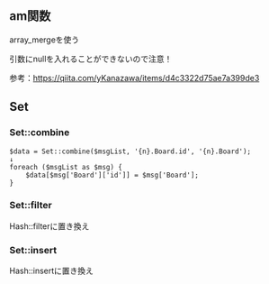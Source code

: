 

## am関数

array_mergeを使う

引数にnullを入れることができないので注意！

参考：https://qiita.com/yKanazawa/items/d4c3322d75ae7a399de3

## Set

### Set::combine

```
$data = Set::combine($msgList, '{n}.Board.id', '{n}.Board');
↓
foreach ($msgList as $msg) {
    $data[$msg['Board']['id']] = $msg['Board'];
}
```

### Set::filter

Hash::filterに置き換え

### Set::insert

Hash::insertに置き換え

